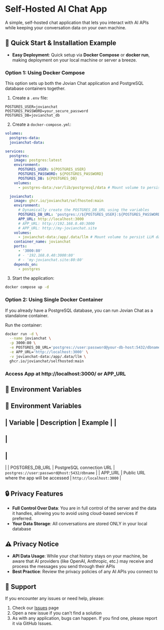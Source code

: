 # Self-Hosted AI Chat App

A simple, self-hosted chat application that lets you interact with AI APIs while keeping your conversation data on your own machine.

## 🚀 Quick Start & Installation Example

- **Easy Deployment**: Quick setup via **Docker Compose** or **docker run**, making deployment on your local machine or server a breeze.

### Option 1: Using Docker Compose
This option sets up both the Jovian Chat application and PostgreSQL database containers together.
1. Create a `.env` file:

```env
POSTGRES_USER=jovianchat
POSTGRES_PASSWORD=your_secure_password
POSTGRES_DB=jovianchat_db
```

2. Create a `docker-compose.yml`:

```yaml
volumes:
  postgres-data:
  jovianchat-data:

services:
  postgres:
    image: postgres:latest
    environment:
      POSTGRES_USER: ${POSTGRES_USER}
      POSTGRES_PASSWORD: ${POSTGRES_PASSWORD}
      POSTGRES_DB: ${POSTGRES_DB}
    volumes:
      - postgres-data:/var/lib/postgresql/data # Mount volume to persist PostgreSQL data where chats are stored

  jovianchat:
    image: ghcr.io/jovianchat/selfhosted:main
    environment:
      # Dynamically create the POSTGRES_DB_URL using the variables
      POSTGRES_DB_URL: 'postgres://${POSTGRES_USER}:${POSTGRES_PASSWORD}@postgres:5432/${POSTGRES_DB}'
      APP_URL: http://localhost:3000
      # APP_URL: http://192.168.0.40:3000
      # APP_URL: http://my-jovianchat.site
    volumes:
      - jovianchat-data:/app/.data/llm # Mount volume to persist LLM data like API keys
    container_name: jovianchat
    ports:
      - '3000:80'
      # - '192.168.0.40:3000:80'
      # - 'my-jovianchat.site:80:80'
    depends_on:
      - postgres
```
3. Start the application:

```bash
docker compose up -d
```

### Option 2: Using Single Docker Container
If you already have a PostgreSQL database, you can run Jovian Chat as a standalone container.

Run the container:
```bash
docker run -d \
  --name jovianchat \
  -p 3000:80 \
  -e POSTGRES_DB_URL='postgres://user:password@your-db-host:5432/dbname' \
  -e APP_URL='http://localhost:3000' \
  -v jovianchat-data:/app/.data/llm \
  ghcr.io/jovianchat/selfhosted:main
```

### Access App at http://localhost:3000/ or APP_URL

## 📝 Environment Variables

## 📝 Environment Variables

|
 Variable 
|
 Description 
|
 Example 
|
|
----------
|
-------------
|
---------
|
|
 POSTGRES_DB_URL 
|
 PostgreSQL connection URL 
|
`postgres://user:password@host:5432/dbname`
|
|
 APP_URL 
|
 Public URL where the app will be accessed 
|
`http://localhost:3000`
|

## 🔒 Privacy Features

- **Full Control Over Data**: You are in full control of the server and the data it handles, allowing you to avoid using cloud-based services if preferred.
- **Your Data Storage**: All conversations are stored ONLY in your local database

## ⚠️ Privacy Notice

- **API Data Usage**: While your chat history stays on your machine, be aware that AI providers (like OpenAI, Anthropic, etc.) may receive and process the messages you send through their APIs
- **Best Practice**: Review the privacy policies of any AI APIs you connect to

## 🛟 Support

If you encounter any issues or need help, please:
1. Check our [Issues](https://github.com/jovianchat/selfhosted/issues) page
2. Open a new issue if you can't find a solution
3. As with any application, bugs can happen. If you find one, please report it via GitHub Issues.